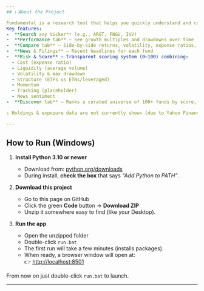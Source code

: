 ```yaml
---
## ℹ️ About the Project

Fundamental is a research tool that helps you quickly understand and compare investment funds (ETFs, mutual funds, indexes, and more).  
Key features:
-  **Search any ticker** (e.g., ARGT, FNGU, IVV)  
-  **Performance tab** — See growth multiples and drawdowns over time  
-  **Compare tab** — Side-by-side returns, volatility, expense ratios, dividends, AUM  
-  **News & Filings** — Recent headlines for each fund  
-  **Risk & Score** — Transparent scoring system (0–100) combining:  
  - Cost (expense ratio)  
  - Liquidity (average volume)  
  - Volatility & max drawdown  
  - Structure (ETFs vs ETNs/leveraged)  
  - Momentum  
  - Tracking (placeholder)  
  - News sentiment  
-  **Discover tab** — Ranks a curated universe of 100+ funds by score, so you can see “leaders” at a glance  

⚠️ Holdings & exposure data are not currently shown (due to Yahoo Finance and issuer websites gating holdings behind authenticated/JavaScript feeds).

---
```


## How to Run (Windows)

1. **Install Python 3.10 or newer**  
   - Download from: [python.org/downloads](https://www.python.org/downloads/)  
   - During install, **check the box** that says *“Add Python to PATH”*.

2. **Download this project**  
   - Go to this page on GitHub  
   - Click the green **Code** button → **Download ZIP**  
   - Unzip it somewhere easy to find (like your Desktop).

3. **Run the app**  
   - Open the unzipped folder  
   - Double-click `run.bat`  
   - The first run will take a few minutes (installs packages).  
   - When ready, a browser window will open at:  
     👉 [http://localhost:8501](http://localhost:8501)

From now on just double-click `run.bat` to launch.

---
